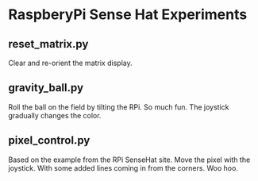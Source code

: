 # RaspberyPi Sense Hat Experiments

## reset_matrix.py

Clear and re-orient the matrix display.

## gravity_ball.py

Roll the ball on the field by tilting the RPi. So much fun. The joystick gradually changes the color.

## pixel_control.py

Based on the example from the RPi SenseHat site. Move the pixel with
the joystick. With some added lines coming in from the corners. Woo hoo.


